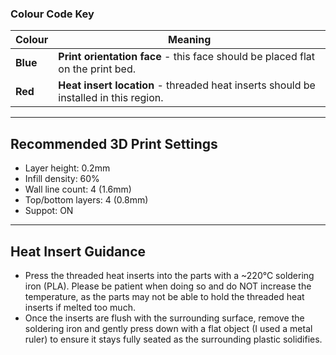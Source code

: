 ### Colour Code Key

| Colour | Meaning |
| - | - |
| **Blue** | **Print orientation face** - this face should be placed flat on the print bed. |
| **Red** | **Heat insert location** - threaded heat inserts should be installed in this region. |

---

## Recommended 3D Print Settings

- Layer height: 0.2mm
- Infill density: 60%
- Wall line count: 4 (1.6mm)
- Top/bottom layers: 4 (0.8mm)
- Suppot: ON

---

## Heat Insert Guidance

- Press the threaded heat inserts into the parts with a ~220°C soldering iron (PLA). Please be patient when doing so and do NOT increase the temperature, as the parts may not be able to hold the threaded heat inserts if melted too much.
- Once the inserts are flush with the surrounding surface, remove the soldering iron and gently press down with a flat object (I used a metal ruler) to ensure it stays fully seated as the surrounding plastic solidifies. 
